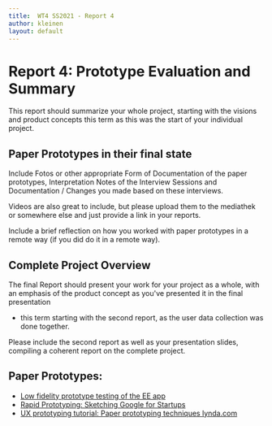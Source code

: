 ```yaml
---
title:  WT4 SS2021 - Report 4
author: kleinen
layout: default
---
```


# Report 4: Prototype Evaluation and Summary

This report should summarize your whole project,
starting with the visions and product concepts this term as this
was the start of your individual project.

## Paper Prototypes in their final state

Include Fotos or other appropriate Form of Documentation of the paper prototypes,
Interpretation Notes of the Interview Sessions and Documentation /
Changes you made based on these interviews.

Videos are also great to include, but please upload them to the mediathek or
somewhere else and just provide a link in your reports.

Include a brief reflection on how you worked with paper prototypes in a remote
way (if you did do it in a remote way).

## Complete Project Overview

The final Report should present your work for your project as a whole, with
an emphasis of the product concept as you've presented it in the final presentation
- this term starting with the second report, as the user data collection was
done together.

Please include the second report as well as your presentation slides,
compiling a coherent report on the complete project.

## Paper Prototypes:
* [Low fidelity prototype testing of the EE app](https://www.youtube.com/watch?v=yafaGNFu8Eg)
* [Rapid Prototyping: Sketching Google for Startups](https://www.youtube.com/watch?v=JMjozqJS44M)
* [UX prototyping tutorial: Paper prototyping techniques lynda.com](https://www.youtube.com/watch?v=FS00UIo12Xk)

